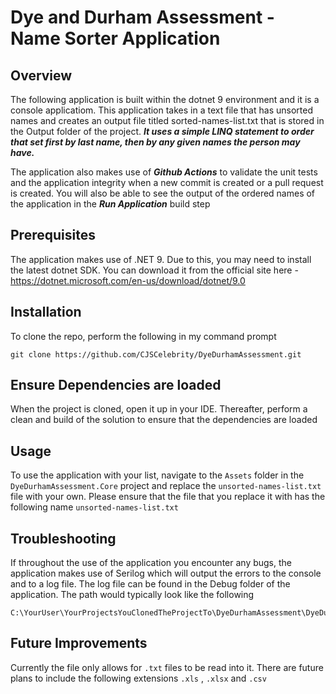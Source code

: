 #  Dye and Durham Assessment - Name Sorter Application
## Overview

The following application is built within the dotnet 9 environment and it is a console applicatiom. This application takes in a text file that has unsorted names
and creates an output file titled sorted-names-list.txt that is stored in the Output folder of the project. ***It uses a simple LINQ statement to order that set first by last name, then by any given names the person may have.***

The application also makes use of ***Github Actions*** to validate the unit tests and the application integrity when a new commit is created or a pull request is created.
You will also be able to see the output of the ordered names of the application in the ***Run Application*** build step

## Prerequisites

The application makes use of .NET 9. Due to this, you may need to install the latest dotnet SDK. You can download it from the official site here - https://dotnet.microsoft.com/en-us/download/dotnet/9.0

## Installation

To clone the repo, perform the following in my command prompt

```
git clone https://github.com/CJSCelebrity/DyeDurhamAssessment.git
```

## Ensure Dependencies are loaded

When the project is cloned, open it up in your IDE. Thereafter, perform a clean and build of the solution to ensure that the dependencies are loaded

## Usage

To use the application with your list, navigate to the ```Assets``` folder in the ``DyeDurhamAssessment.Core`` project and replace the ``unsorted-names-list.txt`` file with your own. Please ensure that the file that you replace it with has the following name ``unsorted-names-list.txt`` 

## Troubleshooting

If throughout the use of the application you encounter any bugs, the application makes use of Serilog which will output the errors to the console and to a log file. 
The log file can be found in the Debug folder of the application. The path would typically look like the following

```
C:\YourUser\YourProjectsYouClonedTheProjectTo\DyeDurhamAssessment\DyeDurhamAssessment.Core\bin\Debug\net9.0\logs
```

## Future Improvements

Currently the file only allows for ````.txt```` files to be read into it. There are future plans to include the following extensions ``.xls`` , ``.xlsx`` and ``.csv``